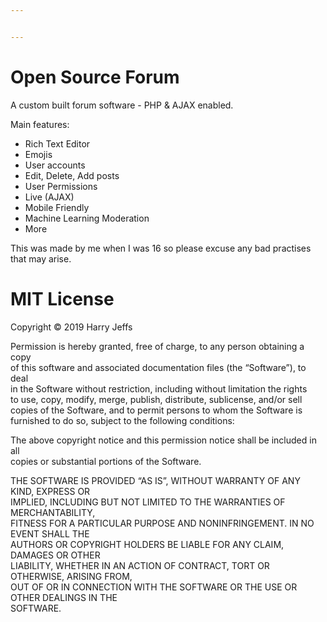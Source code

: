 ```yaml
---


---
```


<h1 id="open-source-forum">Open Source Forum</h1>
<p>A custom built forum software - PHP &amp; AJAX enabled.</p>
<p>Main features:</p>
<ul>
<li>Rich Text Editor</li>
<li>Emojis</li>
<li>User accounts</li>
<li>Edit, Delete, Add posts</li>
<li>User Permissions</li>
<li>Live (AJAX)</li>
<li>Mobile Friendly</li>
<li>Machine Learning Moderation</li>
<li>More</li>
</ul>
<p>This was made by me when I was 16 so please excuse any bad practises that may arise.</p>
<h1 id="mit-license">MIT License</h1>
<p>Copyright © 2019 Harry Jeffs</p>
<p>Permission is hereby granted, free of charge, to any person obtaining a copy<br>
of this software and associated documentation files (the “Software”), to deal<br>
in the Software without restriction, including without limitation the rights<br>
to use, copy, modify, merge, publish, distribute, sublicense, and/or sell<br>
copies of the Software, and to permit persons to whom the Software is<br>
furnished to do so, subject to the following conditions:</p>
<p>The above copyright notice and this permission notice shall be included in all<br>
copies or substantial portions of the Software.</p>
<p>THE SOFTWARE IS PROVIDED “AS IS”, WITHOUT WARRANTY OF ANY KIND, EXPRESS OR<br>
IMPLIED, INCLUDING BUT NOT LIMITED TO THE WARRANTIES OF MERCHANTABILITY,<br>
FITNESS FOR A PARTICULAR PURPOSE AND NONINFRINGEMENT. IN NO EVENT SHALL THE<br>
AUTHORS OR COPYRIGHT HOLDERS BE LIABLE FOR ANY CLAIM, DAMAGES OR OTHER<br>
LIABILITY, WHETHER IN AN ACTION OF CONTRACT, TORT OR OTHERWISE, ARISING FROM,<br>
OUT OF OR IN CONNECTION WITH THE SOFTWARE OR THE USE OR OTHER DEALINGS IN THE<br>
SOFTWARE.</p>

